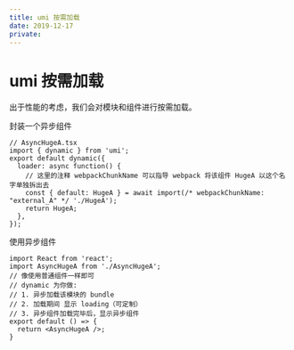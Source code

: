 ```yaml
---
title: umi 按需加载
date: 2019-12-17
private: 
---
```

# umi 按需加载
出于性能的考虑，我们会对模块和组件进行按需加载。


封装一个异步组件


    // AsyncHugeA.tsx
    import { dynamic } from 'umi';
    export default dynamic({
      loader: async function() {
        // 这里的注释 webpackChunkName 可以指导 webpack 将该组件 HugeA 以这个名字单独拆出去
        const { default: HugeA } = await import(/* webpackChunkName: "external_A" */ './HugeA');
        return HugeA;
      },
    });

使用异步组件

    import React from 'react';
    import AsyncHugeA from './AsyncHugeA';
    // 像使用普通组件一样即可
    // dynamic 为你做:
    // 1. 异步加载该模块的 bundle
    // 2. 加载期间 显示 loading（可定制）
    // 3. 异步组件加载完毕后，显示异步组件
    export default () => {
      return <AsyncHugeA />;
    }

